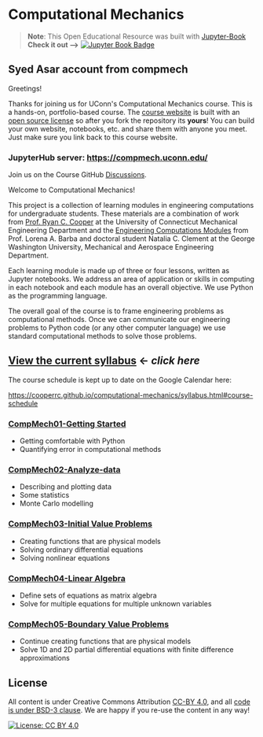 # Computational Mechanics
> __Note__: This Open Educational Resource was built with
[Jupyter-Book](https://jupyterbook.org) __Check it out -->__ [![Jupyter Book
Badge](images/badge.svg)](https://cooperrc.github.io/computational-mechanics/README.html)

## Syed Asar account from compmech

Greetings!

Thanks for joining us for UConn's Computational Mechanics course.
This is a hands-on, portfolio-based course. The [course
website](https://cooperrc.github.io/computational-mechanics) is built
with an [open source
license](https://creativecommons.org/licenses/by/4.0/) so after you fork
the repository its __yours__! You can build your own website, notebooks,
etc. and share them with anyone you meet. Just make sure you link back
to this course website. 



### JupyterHub server: <https://compmech.uconn.edu/>

Join us on the Course GitHub
[Discussions](https://github.com/cooperrc/computational-mechanics/discussions).

Welcome to Computational Mechanics! 

This project is a collection of learning modules in engineering computations for
undergraduate students. These materials are a combination of work from [Prof.
Ryan C. Cooper](https://cooperrc.github.io) at the University of
Connecticut Mechanical Engineering Department and the [Engineering Computations
Modules](https://github.com/engineersCode/EngComp) from Prof. Lorena A. Barba
and doctoral student Natalia C. Clement at the George Washington University,
Mechanical and Aerospace Engineering Department. 

Each learning module is made up of three or four lessons, written as Jupyter
notebooks. We address an area of application or skills in computing in each
notebook and each module has an overall objective. We use Python as the
programming language.

The overall goal of the course is to frame engineering problems as
computational methods. Once we can communicate our engineering problems to
Python code (or any other computer language) we use standard
computational methods to solve those problems. 

## [View the current syllabus](./syllabus.md) $\leftarrow$ _click here_

The course schedule is kept up to date on the Google Calendar here:

https://cooperrc.github.io/computational-mechanics/syllabus.html#course-schedule


### [CompMech01-Getting Started](module_01/README.md)

- Getting comfortable with Python
- Quantifying error in computational methods

### [CompMech02-Analyze-data](module_02/README.md)

- Describing and plotting data
- Some statistics
- Monte Carlo modelling

### [CompMech03-Initial Value Problems](module_03/README.md)

- Creating functions that are physical models
- Solving ordinary differential equations
- Solving nonlinear equations

### [CompMech04-Linear Algebra](module_04/README.md)

- Define sets of equations as matrix algebra
- Solve for multiple equations for multiple unknown variables

### [CompMech05-Boundary Value Problems](module_05/README.md)

- Continue creating functions that are physical models
- Solve 1D and 2D partial differential equations with finite difference
  approximations


## License

All content is under Creative Commons Attribution [CC-BY
4.0](https://creativecommons.org/licenses/by/4.0/legalcode.txt), and all [code
is under BSD-3
clause](https://github.uconn.edu/rcc02007/Computational_Mechanics/LICENSE). We are
happy if you re-use the content in any way!

[![License: CC BY
4.0](https://img.shields.io/badge/License-CC%20BY%204.0-lightgrey.svg)](https://creativecommons.org/licenses/by/4.0/)
